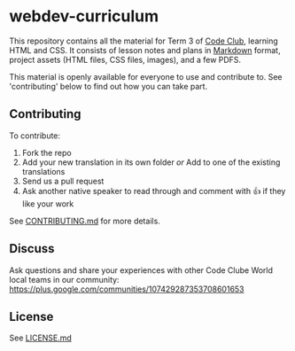 webdev-curriculum
=================

This repository contains all the material for Term 3 of [Code Club][codeclub], learning HTML and CSS.
It consists of lesson notes and plans in [Markdown][markdown] format, project assets (HTML files, CSS files, images), and a few PDFS.

This material is openly available for everyone to use and contribute to.
See 'contributing' below to find out how you can take part.

## Contributing

To contribute:

1. Fork the repo
2. Add your new translation in its own folder *or*
   Add to one of the existing translations
3. Send us a pull request
4. Ask another native speaker to read through and comment with :+1:
   if they like your work

See [CONTRIBUTING.md](https://github.com/CodeClub/scratch-curriculum/blob/master/CONTRIBUTING.md) for more details.
## Discuss
Ask questions and share your experiences with other Code Clube World local teams in our community:
https://plus.google.com/communities/107429287353708601653

## License

See [LICENSE.md](LICENSE.md)

[codeclub]: http://codeclubworld.org/
[markdown]: http://daringfireball.net/projects/markdown/
[scratch]: http://scratch.mit.edu/
